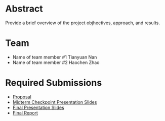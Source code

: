 # Abstract

Provide a brief overview of the project objhectives, approach, and results.

# Team

* Name of team member \#1 Tianyuan Nan
* Name of team member \#2 Haochen Zhao


# Required Submissions

* [Proposal](proposal.md)
* [Midterm Checkpoint Presentation Slides](http://)
* [Final Presentation Slides](http://)
* [Final Report](report)
